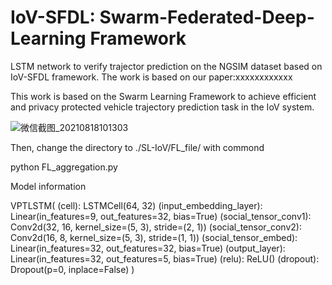 # IoV-SFDL: Swarm-Federated-Deep-Learning Framework
LSTM network to verify trajector prediction on the NGSIM dataset based on IoV-SFDL framework. The work is based on our paper:xxxxxxxxxxxx

This work is based on the Swarm Learning Framework to achieve efficient and privacy protected vehicle trajectory prediction task in the IoV system.

![微信截图_20210818101303](https://user-images.githubusercontent.com/55383755/129825713-41d69ecf-5813-4c6e-95bb-a55405ef2e9a.png)


<!-- First, please fellow the Swarm Learning @ https://github.com/HewlettPackard/swarm-learning to download and setup docker images and evaluation licenses.

Step 1, please open a terminal, change directory to ./SL-IoV/SL_file/

bash ./swarm-learning/bin/run-spire-server --name=spire-server -p 8081:8081

Step 2, please open another two terminal which represent two swarm node, the directory is ./SL-IoV/SL_file/

bash ./swarm-learning/bin/run-sn  \
    --name=sn-1              \
    --host-ip=172.1.1.1      \
    --sentinel-ip=172.1.1.1  \
    --sn-p2p-port=10000      \
    --sn-api-port=11000      \
    --sn-fs-port=12000       \
    --apls-ip 172.7.7.7      \
    -serverAddress 172.8.8.8 \
    -genJoinToken
    
 
bash ./swarm-learning/bin/run-sn  \
    --name=sn-2              \
    --host-ip=172.4.4.4      \
    --sentinel-ip=172.1.1.1  \
    --sn-p2p-port=13000      \
    --sn-api-port=14000      \
    --sn-fs-port=15000       \
    --sentinel-fs-port=12000 \
    --apls-ip 172.7.7.7      \
    -serverAddress 172.8.8.8 \
    -genJoinToken
    
Step3: Start the four Swarm Learning nodes on 172.2.2.2, 172.3.3.3, 172.5.5.5 and 172.6.6.6 respectively. Specify --sl-platform=PYT 

bash ./swarm-learning/bin/run-sl        \
    --name=sl-1                         \
    --sl-platform=PYT                   \
    --host-ip=172.2.2.2                 \
    --sn-ip=172.1.1.1                   \
    --sn-api-port=11000                 \
    --sl-fs-port=16000                  \
    --data-dir=examples/mnist/app-data  \
    --model-dir=examples/mnist/model    \
    --model-program=mnist_pyt.py        \
    --gpu=0                             \
    --apls-ip 172.7.7.7                 \
    -serverAddress 172.8.8.8            \
    -genJoinToken

,

bash ./swarm-learning/bin/run-sl        \
    --name=sl-2                         \
    --sl-platform=PYT                   \
    --host-ip=172.3.3.3                 \
    --sn-ip=172.1.1.1                   \
    --sn-api-port=11000                 \
    --sl-fs-port=17000                  \
    --data-dir=examples/mnist/app-data  \
    --model-dir=examples/mnist/model    \
    --model-program=mnist_pyt.py        \
    --gpu=3                             \
    --apls-ip 172.7.7.7                 \
    -serverAddress 172.8.8.8            \
    -genJoinToken
,

bash ./swarm-learning/bin/run-sl        \
    --name=sl-3                         \
    --sl-platform=PYT                   \
    --host-ip=172.5.5.5                 \
    --sn-ip=172.4.4.4                   \
    --sn-api-port=14000                 \
    --sl-fs-port=18000                  \
    --data-dir=examples/mnist/app-data  \
    --model-dir=examples/mnist/model    \
    --model-program=mnist_pyt.py        \
    --gpu=5                             \
    --apls-ip 172.7.7.7                 \
    -serverAddress 172.8.8.8            \
    -genJoinToken
,

bash ./swarm-learning/bin/run-sl        \
    --name=sl-4                         \
    --sl-platform=PYT                   \
    --host-ip=172.6.6.6                 \
    --sn-ip=172.4.4.4                   \
    --sn-api-port=14000                 \
    --sl-fs-port=19000                  \
    --data-dir=examples/mnist/app-data  \
    --model-dir=examples/mnist/model    \
    --model-program=mnist_pyt.py        \
    --gpu=7                             \
    --apls-ip 172.7.7.7                 \
    -serverAddress 172.8.8.8            \
    -genJoinToken
 -->

Then, change the directory to ./SL-IoV/FL_file/ with commond

python FL_aggregation.py


Model information

VPTLSTM(
(cell): LSTMCell(64, 32)
(input_embedding_layer): Linear(in_features=9, out_features=32, bias=True)
(social_tensor_conv1): Conv2d(32, 16, kernel_size=(5, 3), stride=(2, 1))
(social_tensor_conv2): Conv2d(16, 8, kernel_size=(5, 3), stride=(1, 1))
(social_tensor_embed): Linear(in_features=32, out_features=32, bias=True)
(output_layer): Linear(in_features=32, out_features=5, bias=True)
(relu): ReLU()
(dropout): Dropout(p=0, inplace=False)
)
